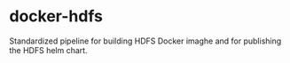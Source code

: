 # docker-hdfs

Standardized pipeline for building HDFS Docker imaghe and for publishing the HDFS helm chart.
